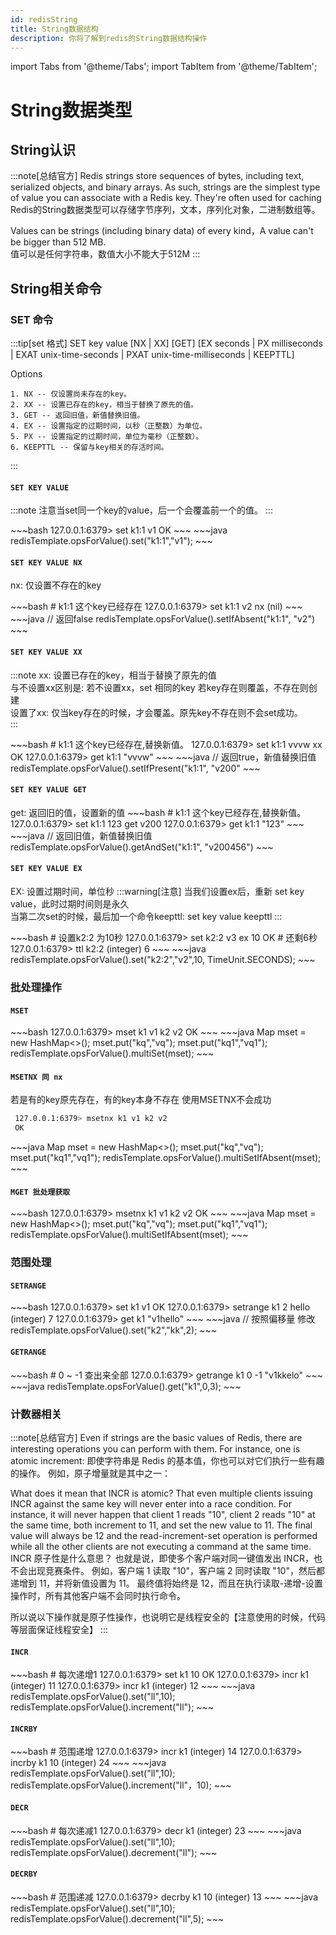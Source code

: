 ```yaml
---
id: redisString
title: String数据结构
description: 你将了解到redis的String数据结构操作
---
```


import Tabs from '@theme/Tabs';
import TabItem from '@theme/TabItem';

# String数据类型

## String认识

:::note[总结官方]
Redis strings store sequences of bytes, including text, serialized objects, and binary arrays. As such, strings are the simplest type of value you can associate with a Redis key. They're often used for caching
Redis的String数据类型可以存储字节序列，文本，序列化对象，二进制数组等。<br/>

Values can be strings (including binary data) of every kind，A value can't be bigger than 512 MB.<br/>
值可以是任何字符串，数值大小不能大于512M
:::

## String相关命令

### SET 命令

:::tip[set 格式]
SET key value [NX | XX] [GET] [EX seconds | PX milliseconds | EXAT unix-time-seconds | PXAT unix-time-milliseconds | KEEPTTL]

Options
~~~
1. NX -- 仅设置尚未存在的key。
2. XX -- 设置已存在的key，相当于替换了原先的值。
3. GET -- 返回旧值，新值替换旧值。
4. EX -- 设置指定的过期时间，以秒（正整数）为单位。
5. PX -- 设置指定的过期时间，单位为毫秒（正整数）。
6. KEEPTTL -- 保留与key相关的存活时间。
~~~
:::

#### `SET KEY VALUE`

:::note
注意当set同一个key的value，后一个会覆盖前一个的值。
:::

<Tabs>
  <TabItem value="Redis Command" label="Redis Command" default>
   ~~~bash
    127.0.0.1:6379> set k1:1 v1
    OK
   ~~~
  </TabItem>
  <TabItem value="Java" label="Java">
    ~~~java
        redisTemplate.opsForValue().set("k1:1","v1");
    ~~~
  </TabItem>
</Tabs>

#### `SET KEY VALUE NX`
nx: 仅设置不存在的key

<Tabs>
  <TabItem value="Redis Command" label="Redis Command" default>
   ~~~bash
    # k1:1 这个key已经存在
    127.0.0.1:6379> set k1:1 v2 nx
    (nil)
   ~~~
  </TabItem>
  <TabItem value="Java" label="Java">
    ~~~java
        // 返回false
        redisTemplate.opsForValue().setIfAbsent("k1:1", "v2")
    ~~~
  </TabItem>
</Tabs>

#### `SET KEY VALUE XX`
:::note
xx: 设置已存在的key，相当于替换了原先的值<br/>
与不设置xx区别是: 若不设置xx，set 相同的key 若key存在则覆盖，不存在则创建<br/>
设置了xx: 仅当key存在的时候，才会覆盖。原先key不存在则不会set成功。<br/>
:::

<Tabs>
    <TabItem value="Redis Command" label="Redis Command" default>
       ~~~bash
        # k1:1 这个key已经存在,替换新值。
        127.0.0.1:6379> set k1:1 vvvw xx
        OK
        127.0.0.1:6379> get k1:1
        "vvvw"
       ~~~
    </TabItem>
  <TabItem value="Java" label="Java">
    ~~~java
        // 返回true，新值替换旧值
        redisTemplate.opsForValue().setIfPresent("k1:1", "v200"
    ~~~
  </TabItem>
</Tabs>

#### `SET KEY VALUE GET`
get: 返回旧的值，设置新的值
<Tabs>
    <TabItem value="Redis Command" label="Redis Command" default>
    ~~~bash
    # k1:1 这个key已经存在,替换新值。
    127.0.0.1:6379> set k1:1 123 get
    v200
    127.0.0.1:6379> get k1:1
    "123"
    ~~~
    </TabItem>
    <TabItem value="Java" label="Java">
    ~~~java
    // 返回旧值，新值替换旧值
    redisTemplate.opsForValue().getAndSet("k1:1", "v200456")
    ~~~
    </TabItem>
</Tabs>

#### `SET KEY VALUE EX`
EX: 设置过期时间，单位秒
:::warning[注意]
当我们设置ex后，重新 set key value，此时过期时间则是永久<br/>
当第二次set的时候，最后加一个命令keepttl: set key value keepttl
:::

<Tabs>
    <TabItem value="Redis Command" label="Redis Command" default>
    ~~~bash
        # 设置k2:2 为10秒
        127.0.0.1:6379> set k2:2 v3 ex 10
        OK
        # 还剩6秒
        127.0.0.1:6379> ttl k2:2
        (integer) 6
    ~~~
    </TabItem>
    <TabItem value="Java" label="Java">
    ~~~java
    redisTemplate.opsForValue().set("k2:2","v2",10, TimeUnit.SECONDS);
    ~~~
    </TabItem>
</Tabs>


### 批处理操作

#### `MSET`
<Tabs>
  <TabItem value="Redis Command" label="Redis Command" default>
   ~~~bash
    127.0.0.1:6379> mset k1 v1 k2 v2
    OK
   ~~~
  </TabItem>
  <TabItem value="Java" label="Java">
    ~~~java
        Map<String,String> mset = new HashMap<>();
        mset.put("kq","vq");
        mset.put("kq1","vq1");
        redisTemplate.opsForValue().multiSet(mset);
    ~~~
  </TabItem>
</Tabs>

#### `MSETNX 同 nx`
若是有的key原先存在，有的key本身不存在 使用MSETNX不会成功
<Tabs>
  <TabItem value="Redis Command" label="Redis Command" default>
   ~~~bash
    127.0.0.1:6379> msetnx k1 v1 k2 v2
    OK
   ~~~
  </TabItem>
  <TabItem value="Java" label="Java">
    ~~~java
        Map<String,String> mset = new HashMap<>();
        mset.put("kq","vq");
        mset.put("kq1","vq1");
        redisTemplate.opsForValue().multiSetIfAbsent(mset);
    ~~~
  </TabItem>
</Tabs>

#### `MGET 批处理获取`
<Tabs>
  <TabItem value="Redis Command" label="Redis Command" default>
   ~~~bash
    127.0.0.1:6379> msetnx k1 v1 k2 v2
    OK
   ~~~
  </TabItem>
  <TabItem value="Java" label="Java">
    ~~~java
        Map<String,String> mset = new HashMap<>();
        mset.put("kq","vq");
        mset.put("kq1","vq1");
        redisTemplate.opsForValue().multiSetIfAbsent(mset);
    ~~~
  </TabItem>
</Tabs>

### 范围处理

#### `SETRANGE`

<Tabs>
  <TabItem value="Redis Command" label="Redis Command" default>
   ~~~bash
    127.0.0.1:6379> set k1 v1
    OK
    127.0.0.1:6379> setrange k1 2 hello
    (integer) 7
    127.0.0.1:6379> get k1
    "v1hello"
   ~~~
  </TabItem>
  <TabItem value="Java" label="Java">
    ~~~java
       // 按照偏移量 修改
       redisTemplate.opsForValue().set("k2","kk",2);
    ~~~
  </TabItem>
</Tabs>

#### `GETRANGE`

<Tabs>
  <TabItem value="Redis Command" label="Redis Command" default>
   ~~~bash
    # 0 ~ -1 查出来全部
    127.0.0.1:6379> getrange k1 0 -1
    "v1kkelo"
   ~~~
  </TabItem>
  <TabItem value="Java" label="Java">
    ~~~java
       redisTemplate.opsForValue().get("k1",0,3);
    ~~~
  </TabItem>
</Tabs>

### 计数器相关

:::note[总结官方]
Even if strings are the basic values of Redis, there are interesting operations you can perform with them. For instance, one is atomic increment:
即使字符串是 Redis 的基本值，你也可以对它们执行一些有趣的操作。 例如，原子增量就是其中之一：

What does it mean that INCR is atomic? That even multiple clients issuing INCR against the same key will never enter into a race condition. For instance, it will never happen that client 1 reads "10", client 2 reads "10" at the same time, both increment to 11, and set the new value to 11. The final value will always be 12 and the read-increment-set operation is performed while all the other clients are not executing a command at the same time.
INCR 原子性是什么意思？ 也就是说，即使多个客户端对同一键值发出 INCR，也不会出现竞赛条件。 例如，客户端 1 读取 "10"，客户端 2 同时读取 "10"，然后都递增到 11，并将新值设置为 11。 最终值将始终是 12，而且在执行读取-递增-设置操作时，所有其他客户端不会同时执行命令。

所以说以下操作就是原子性操作，也说明它是线程安全的【注意使用的时候，代码等层面保证线程安全】
:::

#### `INCR`

<Tabs>
  <TabItem value="Redis Command" label="Redis Command" default>
   ~~~bash
    # 每次递增1
    127.0.0.1:6379> set k1 10
    OK
    127.0.0.1:6379> incr k1
    (integer) 11
    127.0.0.1:6379> incr k1
    (integer) 12
   ~~~
  </TabItem>
  <TabItem value="Java" label="Java">
    ~~~java
        redisTemplate.opsForValue().set("ll",10);
        redisTemplate.opsForValue().increment("ll");
    ~~~
  </TabItem>
</Tabs>

#### `INCRBY`

<Tabs>
  <TabItem value="Redis Command" label="Redis Command" default>
   ~~~bash
    # 范围递增
   127.0.0.1:6379> incr k1
    (integer) 14
    127.0.0.1:6379> incrby k1 10
    (integer) 24
   ~~~
  </TabItem>
  <TabItem value="Java" label="Java">
    ~~~java
        redisTemplate.opsForValue().set("ll",10);
        redisTemplate.opsForValue().increment("ll"，10);
    ~~~
  </TabItem>
</Tabs>


#### `DECR`

<Tabs>
  <TabItem value="Redis Command" label="Redis Command" default>
   ~~~bash
    # 每次递减1
    127.0.0.1:6379> decr k1
    (integer) 23
   ~~~
  </TabItem>
  <TabItem value="Java" label="Java">
    ~~~java
        redisTemplate.opsForValue().set("ll",10);
        redisTemplate.opsForValue().decrement("ll");    
    ~~~
  </TabItem>
</Tabs>

#### `DECRBY`

<Tabs>
  <TabItem value="Redis Command" label="Redis Command" default>
   ~~~bash
    # 范围递减
    127.0.0.1:6379> decrby k1 10
    (integer) 13
   ~~~
  </TabItem>
  <TabItem value="Java" label="Java">
    ~~~java
        redisTemplate.opsForValue().set("ll",10);
        redisTemplate.opsForValue().decrement("ll",5);    
    ~~~
  </TabItem>
</Tabs>
